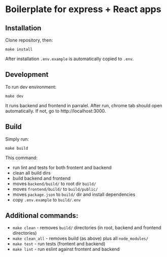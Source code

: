 # Boilerplate for express + React apps

## Installation

Clone repository, then:
```
make install
```

After installation `.env.example` is automatically copied to `.env`.

## Development
To run dev environment:
```
make dev
```
It runs backend and frontend in parralel. After run, chrome tab should open automatically. If not, go to http://localhost:3000.

## Build
Simply run:
```
make build
```

This command:
- run lint and tests for both frontent and backend
- clean all build dirs
- build backend and frontend
- moves `backend/build/` to root dir `build/`
- moves `frontend/build/` to `build/public/`
- moves `package.json` to `build/` dir and install dependencies
- copy `.env.example` to `build/.env`

## Additional commands:
- `make clean` - removes `build/` directories (in root, backend and frontend directories)
- `make clean_all` - removes build (as above) plus all `node_modules/`
- `make test` - run tests (frontent and backend)
- `make lint` - run eslint against frontent and backend
